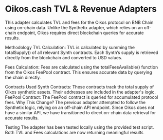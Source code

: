 # Oikos.cash TVL & Revenue Adapters

This adapter calculates TVL and fees for the Oikos protocol on BNB Chain using on-chain data. Unlike the Synthetix adapter, which relies on an off-chain endpoint, Oikos requires direct blockchain queries for accurate results.

Methodology
TVL Calculation:
TVL is calculated by summing the totalSupply() of all relevant Synth contracts. Each Synth’s supply is retrieved directly from the blockchain and converted to USD values.

Fees Calculation:
Fees are calculated using the totalFeesAvailable() function from the Oikos FeePool contract. This ensures accurate data by querying the chain directly.

Contracts Used
Synth Contracts:
These contracts track the total supply of Oikos synthetic assets. Their addresses are included in the adapter's logic.
FeePool Contract:
The FeePool contract is queried for accumulated protocol fees.
Why This Change?
The previous adapter attempted to follow the Synthetix logic, relying on an off-chain API endpoint. Since Oikos does not have a similar API, we have transitioned to direct on-chain data retrieval for accurate results.

Testing
The adapter has been tested locally using the provided test script.
Both TVL and Fees calculations are now returning meaningful results
